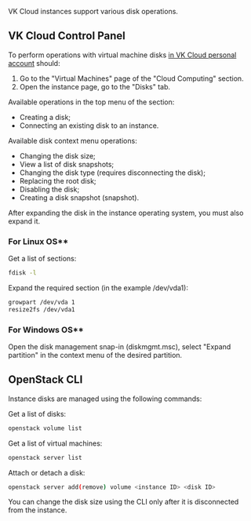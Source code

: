 VK Cloud instances support various disk operations.

## VK Cloud Control Panel

To perform operations with virtual machine disks [in VK Cloud personal account](https://mcs.mail.ru/app/services/infra/serversы/) should:

1. Go to the "Virtual Machines" page of the "Cloud Computing" section.
2. Open the instance page, go to the "Disks" tab.

Available operations in the top menu of the section:

- Creating a disk;
- Connecting an existing disk to an instance.

Available disk context menu operations:

- Changing the disk size;
- View a list of disk snapshots;
- Changing the disk type (requires disconnecting the disk);
- Replacing the root disk;
- Disabling the disk;
- Creating a disk snapshot (snapshot).

<warn>

After expanding the disk in the instance operating system, you must also expand it.

</warn>

### For Linux OS**

Get a list of sections:

```bash
fdisk -l
```

Expand the required section (in the example /dev/vda1):

```bash
growpart /dev/vda 1
resize2fs /dev/vda1
```

### For Windows OS**

Open the disk management snap-in (diskmgmt.msc), select "Expand partition" in the context menu of the desired partition.

## OpenStack CLI

Instance disks are managed using the following commands:

Get a list of disks:

```bash
openstack volume list
```

Get a list of virtual machines:

```bash
openstack server list
```

Attach or detach a disk:

```bash
openstack server add(remove) volume <instance ID> <disk ID>
```

<info>

You can change the disk size using the CLI only after it is disconnected from the instance.

</info>
